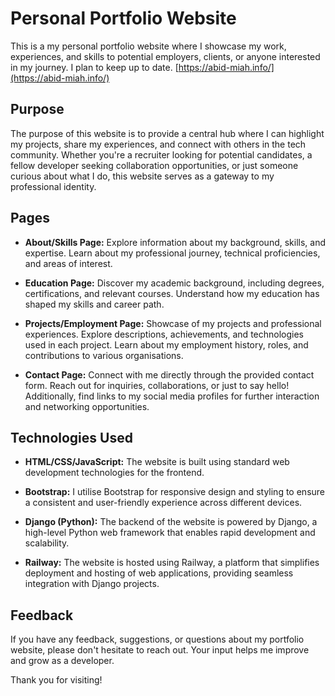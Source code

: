 # Personal Portfolio Website

This is a my personal portfolio website where I showcase my work, experiences, and skills to potential employers, clients, or anyone interested in my journey.
I plan to keep up to date. [https://abid-miah.info/](https://abid-miah.info/)

## Purpose
The purpose of this website is to provide a central hub where I can highlight my projects, share my experiences, and connect with others in the tech community. Whether you're a recruiter looking for potential candidates, a fellow developer seeking collaboration opportunities, or just someone curious about what I do, this website serves as a gateway to my professional identity.

## Pages
- **About/Skills Page:** Explore information about my background, skills, and expertise. Learn about my professional journey, technical proficiencies, and areas of interest.

- **Education Page:** Discover my academic background, including degrees, certifications, and relevant courses. Understand how my education has shaped my skills and career path.

- **Projects/Employment Page:** Showcase of my projects and professional experiences. Explore descriptions, achievements, and technologies used in each project. Learn about my employment history, roles, and contributions to various organisations.

- **Contact Page:** Connect with me directly through the provided contact form. Reach out for inquiries, collaborations, or just to say hello! Additionally, find links to my social media profiles for further interaction and networking opportunities.

## Technologies Used
- **HTML/CSS/JavaScript:** The website is built using standard web development technologies for the frontend.

- **Bootstrap:** I utilise Bootstrap for responsive design and styling to ensure a consistent and user-friendly experience across different devices.

- **Django (Python):** The backend of the website is powered by Django, a high-level Python web framework that enables rapid development and scalability.

- **Railway:** The website is hosted using Railway, a platform that simplifies deployment and hosting of web applications, providing seamless integration with Django projects.

## Feedback
If you have any feedback, suggestions, or questions about my portfolio website, please don't hesitate to reach out. Your input helps me improve and grow as a developer.

Thank you for visiting!

